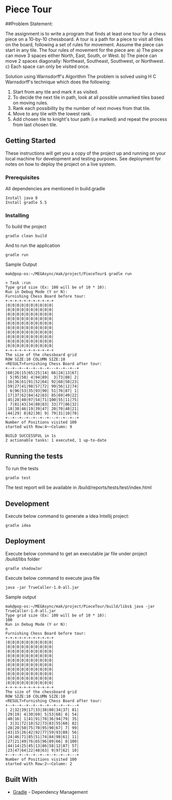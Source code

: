 # Piece Tour

##Problem Statement:

The assignment is to write a program that finds at least one
tour for a chess piece on a 10-by-10 chessboard. A tour is
a path for a piece to visit all tiles on the board, following a
set of rules for movement. Assume the piece can start in
any tile.
The four rules of movement for the piece are:
a) The piece can move 3 spaces either North, East, South,
or West.
b) The piece can move 2 spaces diagonally: Northeast,
Southeast, Southwest, or Northwest.
c) Each space can only be visited once.

Solution using Warnsdorff's Algorithm The problem is solved using H C Warnsdorff's technique which does the following:

1. Start from any tile and mark it as visited.
2. To decide the next tile in path, look at all possible unmarked tiles based on moving rules.
3. Rank each possibility by the number of next moves from that tile.
4. Move to any tile with the lowest rank.
5. Add chosen tile to knight's tour path (i.e marked) and repeat the process from last chosen tile.


## Getting Started

These instructions will get you a copy of the project up and running on your local machine for development and testing purposes. See deployment for notes on how to deploy the project on a live system.

### Prerequisites

All dependencies are mentioned in build.gradle

```
Install java 8
Install gradle 5.5
```

### Installing

To build the project

```
gradle clean build
```

And to run the application

```
gradle run
```
Sample Output
```
mak@pop-os:~/MEGAsync/mak/project/PieceTour$ gradle run

> Task :run
Type grid size (Ex: 100 will be of 10 * 10): 
Run in Debug Mode (Y or N): 
Furnishing Chess Board before tour: 
+-+-+-+-+-+-+-+-+-+-+
|0|0|0|0|0|0|0|0|0|0|
|0|0|0|0|0|0|0|0|0|0|
|0|0|0|0|0|0|0|0|0|0|
|0|0|0|0|0|0|0|0|0|0|
|0|0|0|0|0|0|0|0|0|0|
|0|0|0|0|0|0|0|0|0|0|
|0|0|0|0|0|0|0|0|0|0|
|0|0|0|0|0|0|0|0|0|0|
|0|0|0|0|0|0|0|0|0|0|
|0|0|0|0|0|0|0|0|0|0|
+-+-+-+-+-+-+-+-+-+-+
The size of the chessboard grid
ROW SIZE:10 COLUMN SIZE:10
<RESULT>Furnishing Chess Board after tour: 
+--+--+--+--+--+--+---+--+--+--+
|60|26|15|65|25|14| 66|24|13|67|
| 5|95|58| 4|94|89|  3|73|88| 2|
|16|36|61|91|52|64| 92|68|50|23|
|59|27|41|98|57|72| 99|56|12|74|
| 6|96|53|35|93|90| 51|76|87| 1|
|17|37|62|84|42|63| 85|69|49|22|
|45|28|40|97|54|71|100|55|11|75|
| 7|81|43|34|80|83| 33|77|86|32|
|18|38|46|19|39|47| 20|70|48|21|
|44|29| 8|82|30| 9| 79|31|10|78|
+--+--+--+--+--+--+---+--+--+--+
Number of Positions visited 100
started with Row:4~~Column: 9

BUILD SUCCESSFUL in 1s
2 actionable tasks: 1 executed, 1 up-to-date

```
## Running the tests

To run the tests

```
gradle test
```

The test report will be available in <project-home>/build/reports/tests/test/index.html

## Development

Execute below command to generate a idea Intellij project:

```
gradle idea
```


## Deployment

Execute below command to get an executable jar file under project /build/libs folder

```
gradle shadowJar
```

Execute below command to execute java file

```
java -jar TrueCaller-1.0-all.jar
```

Sample output

```
mak@pop-os:~/MEGAsync/mak/project/PieceTour/build/libs$ java -jar TrueCaller-1.0-all.jar 
Type grid size (Ex: 100 will be of 10 * 10): 
100
Run in Debug Mode (Y or N): 
n
Furnishing Chess Board before tour: 
+-+-+-+-+-+-+-+-+-+-+
|0|0|0|0|0|0|0|0|0|0|
|0|0|0|0|0|0|0|0|0|0|
|0|0|0|0|0|0|0|0|0|0|
|0|0|0|0|0|0|0|0|0|0|
|0|0|0|0|0|0|0|0|0|0|
|0|0|0|0|0|0|0|0|0|0|
|0|0|0|0|0|0|0|0|0|0|
|0|0|0|0|0|0|0|0|0|0|
|0|0|0|0|0|0|0|0|0|0|
|0|0|0|0|0|0|0|0|0|0|
+-+-+-+-+-+-+-+-+-+-+
The size of the chessboard grid
ROW SIZE:10 COLUMN SIZE:10
<RESULT>Furnishing Chess Board after tour: 
+--+--+--+--+--+--+--+--+--+---+
| 2|32|39|17|33|38|80|34|37| 81|
|29|19| 4|30|69| 5|53|68| 6| 54|
|40|16| 1|41|91|78|36|94|79| 35|
| 3|31|72|18|52|73|83|55|60| 82|
|28|20|50|75|70|95|90|67| 7| 99|
|43|15|26|42|92|77|59|93|88| 56|
|24|46|71|85|51|74|84|98|61| 11|
|27|21|49|76|65|96|89|66| 8|100|
|44|14|25|45|13|86|58|12|87| 57|
|23|47|64|22|48|63| 9|97|62| 10|
+--+--+--+--+--+--+--+--+--+---+
Number of Positions visited 100
started with Row:2~~Column: 2

```
## Built With

* [Gradle](https://gradle.org/) - Dependency Management